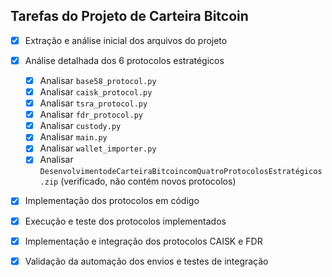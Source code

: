 ## Tarefas do Projeto de Carteira Bitcoin

- [x] Extração e análise inicial dos arquivos do projeto
- [x] Análise detalhada dos 6 protocolos estratégicos
  - [x] Analisar `base58_protocol.py`
  - [x] Analisar `caisk_protocol.py`
  - [x] Analisar `tsra_protocol.py`
  - [x] Analisar `fdr_protocol.py`
  - [x] Analisar `custody.py`
  - [x] Analisar `main.py`
  - [x] Analisar `wallet_importer.py`
  - [x] Analisar `DesenvolvimentodeCarteiraBitcoincomQuatroProtocolosEstratégicos.zip` (verificado, não contém novos protocolos)
- [x] Implementação dos protocolos em código
- [x] Execução e teste dos protocolos implementados
- [x] Implementação e integração dos protocolos CAISK e FDR
- [x] Validação da automação dos envios e testes de integração

